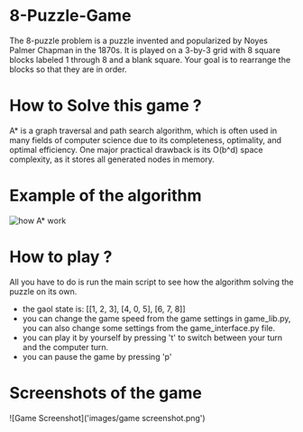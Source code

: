 # 8-Puzzle-Game

The 8-puzzle problem is a puzzle invented and popularized by Noyes Palmer Chapman in the 1870s. It is played on a 3-by-3 grid with 8 square blocks labeled 1 through 8 and a blank square. Your goal is to rearrange the blocks so that they are in order.

# How to Solve this game ?

A\* is a graph traversal and path search algorithm, which is often used in many fields of computer science due to its completeness, optimality, and optimal efficiency. One major practical drawback is its O(b^d) space complexity, as it stores all generated nodes in memory.

# Example of the algorithm

![how A* work]('images/8puzzle4.png')

# How to play ?

All you have to do is run the main script to see how the algorithm solving the puzzle on its own.

- the gaol state is:
  [[1, 2, 3], 
[4, 0, 5], 
[6, 7, 8]]
- you can change the game speed from the game settings in game_lib.py, you can also change some settings from the game_interface.py file.
- you can play it by yourself by pressing 't' to switch between your turn and the computer turn.
- you can pause the game by pressing 'p'

# Screenshots of the game

![Game Screenshot]('images/game screenshot.png')
